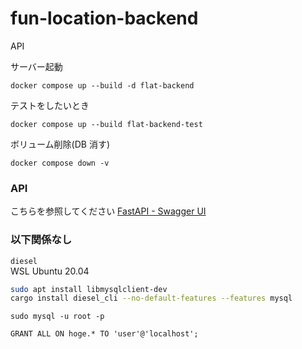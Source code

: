 # fun-location-backend

API

サーバー起動

```
docker compose up --build -d flat-backend
```

テストをしたいとき

```
docker compose up --build flat-backend-test
```

ボリューム削除(DB 消す)

```
docker compose down -v
```

### API

こちらを参照してください
[FastAPI - Swagger UI](http://34.68.157.198:8080/docs#/)

### 以下関係なし

`diesel`  
WSL Ubuntu 20.04

```bash
sudo apt install libmysqlclient-dev
cargo install diesel_cli --no-default-features --features mysql
```

```
sudo mysql -u root -p
```

```
GRANT ALL ON hoge.* TO 'user'@'localhost';
```
